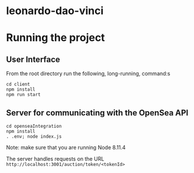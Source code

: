 # leonardo-dao-vinci

# Running the project
## User Interface
From the root directory run the following, long-running, command:s
```
cd client
npm install
npm run start
```

## Server for communicating with the OpenSea API
```
cd openseaIntegration
npm install
. .env; node index.js
```

Note: make sure that you are running Node 8.11.4

The server handles requests on the URL `http://localhost:3001/auction/token/<tokenId>`